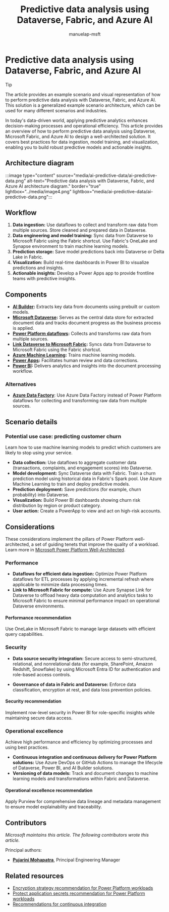 ﻿---
title: Predictive data analysis using Dataverse, Fabric, and Azure AI
description: Learn how to perform predictive data analysis using Dataverse, Fabric, and Azure AI to enhance decision-making processes and operational efficiency.
#customer intent: As a Power Platform user, I want to learn how to perform predictive data analysis using Dataverse, Fabric, and Azure AI so that I can enhance decision-making processes.
author: manuelap-msft
ms.subservice: architecture-center
ms.topic: example-scenario
ms.date: 04/22/2025
ms.author: mapichle
ms.reviewer: pankajsharma2087
contributors:
  - manuelap-msft
ms.contributors:
  - pmohapatra
search.audienceType:
  - admin
  - flowmaker
ms.custom:
  - ai-gen-docs-bap
  - ai-gen-description
  - ai-seo-date:03/11/2025
---

# Predictive data analysis using Dataverse, Fabric, and Azure AI

> [!TIP]
> The article provides an example scenario and visual representation of how to perform predictive data analysis with Dataverse, Fabric, and Azure AI. This solution is a generalized example scenario architecture, which can be used for many different scenarios and industries.



In today's data-driven world, applying predictive analytics enhances decision-making processes and operational efficiency. This article provides an overview of how to perform predictive data analysis using Dataverse, Microsoft Fabric, and Azure AI to design a well-architected solution. It covers best practices for data ingestion, model training, and visualization, enabling you to build robust predictive models and actionable insights.



## Architecture diagram

:::image type="content" source="media/ai-predictive-data/ai-predictive-data.png" alt-text="Predictive data analysis with Dataverse, Fabric, and Azure AI architecture diagram." border="true" lightbox="../media/image4.png" lightbox="media/ai-predictive-data/ai-predictive-data.png":::

## Workflow

1. **Data ingestion:** Use dataflows to collect and transform raw data from multiple sources. Store cleaned and prepared data in Dataverse.
1. **Data engineering and model training:** Sync data from Dataverse to Microsoft Fabric using the Fabric shortcut. Use Fabric's OneLake and Synapse environment to train machine learning models.
1. **Prediction storage:** Save model predictions back into Dataverse or Delta Lake in Fabric.
1. **Visualization:** Build real-time dashboards in Power BI to visualize predictions and insights.
1. **Actionable insights:** Develop a Power Apps app to provide frontline teams with predictive insights.

## Components

- **[AI Builder](/ai-builder/overview):** Extracts key data from documents using prebuilt or custom models.
- **[Microsoft Dataverse](/power-apps/maker/data-platform/):** Serves as the central data store for extracted document data and tracks document progress as the business process is applied.
- **[Power Platform dataflows](/power-query/dataflows/create-use):** Collects and transforms raw data from multiple sources.
- **[Link Dataverse to Microsoft Fabric](/power-apps/maker/data-platform/azure-synapse-link-view-in-fabric):** Syncs data from Dataverse to Microsoft Fabric using the Fabric shortcut.
- **[Azure Machine Learning](/azure/machine-learning/):** Trains machine learning models.
- **[Power Apps](/power-apps/):** Facilitates human review and data corrections.
- **[Power BI](/power-bi/):** Delivers analytics and insights into the document processing workflow.

### Alternatives

- **[Azure Data Factory](/azure/data-factory/)**: Use Azure Data Factory instead of Power Platform dataflows for collecting and transforming raw data from multiple sources.

## Scenario details

### Potential use case: predicting customer churn

Learn how to use machine learning models to predict which customers are likely to stop using your service.

- **Data collection:** Use dataflows to aggregate customer data (transactions, complaints, and engagement scores) into Dataverse.
- **Model development:** Sync Dataverse data with Fabric. Train a churn prediction model using historical data in Fabric's Spark pool. Use Azure Machine Learning to train and deploy predictive models.
- **Prediction deployment:** Save predictions (for example, churn probability) into Dataverse.
- **Visualization:** Build Power BI dashboards showing churn risk distribution by region or product category.
- **User action:** Create a PowerApp to view and act on high-risk accounts.

## Considerations

These considerations implement the pillars of Power Platform well-architected, a set of guiding tenets that improve the quality of a workload. Learn more in [Microsoft Power Platform Well-Architected](/power-platform/well-architected/).

### Performance

- **Dataflows for efficient data ingestion:** Optimize Power Platform dataflows for ETL processes by applying incremental refresh where applicable to minimize data processing times.
- **Link to Microsoft Fabric for compute:** Use Azure Synapse Link for Dataverse to offload heavy data computation and analytics tasks to Microsoft Fabric to ensure minimal performance impact on operational Dataverse environments.

#### Performance recommendation

Use OneLake in Microsoft Fabric to manage large datasets with efficient query capabilities.

### Security

- **Data source security integration:** Secure access to semi-structured, relational, and nonrelational data (for example, SharePoint, Amazon Redshift, Snowflake) by using Microsoft Entra ID for authentication and role-based access controls.

- **Governance of data in Fabric and Dataverse:** Enforce data classification, encryption at rest, and data loss prevention policies.

#### Security recommendation

Implement row-level security in Power BI for role-specific insights while maintaining secure data access.

### Operational excellence

Achieve high performance and efficiency by optimizing processes and using best practices.

- **Continuous integration and continuous delivery for Power Platform solutions:** Use Azure DevOps or GitHub Actions to manage the lifecycle of Dataverse, Power BI, and AI Builder solutions.
- **Versioning of data models:** Track and document changes to machine learning models and transformations within Fabric and Dataverse.

#### Operational excellence recommendation

Apply Purview for comprehensive data lineage and metadata management to ensure model explainability and traceability.

## Contributors

_Microsoft maintains this article. The following contributors wrote this article._

Principal authors:

- **[Pujarini Mohapatra](https://www.linkedin.com/in/biswapm/)**, Principal Engineering Manager

## Related resources

- [Encryption strategy recommendation for Power Platform workloads](/power-platform/well-architected/security/encryption#encryption-scenarios)
- [Protect application secrets recommendation for Power Platform workloads](/power-platform/well-architected/security/application-secrets#use-azure-key-vault-secrets)
- [Recommendations for continuous integration](/power-platform/well-architected/operational-excellence/release-engineering-continuous-integration)
